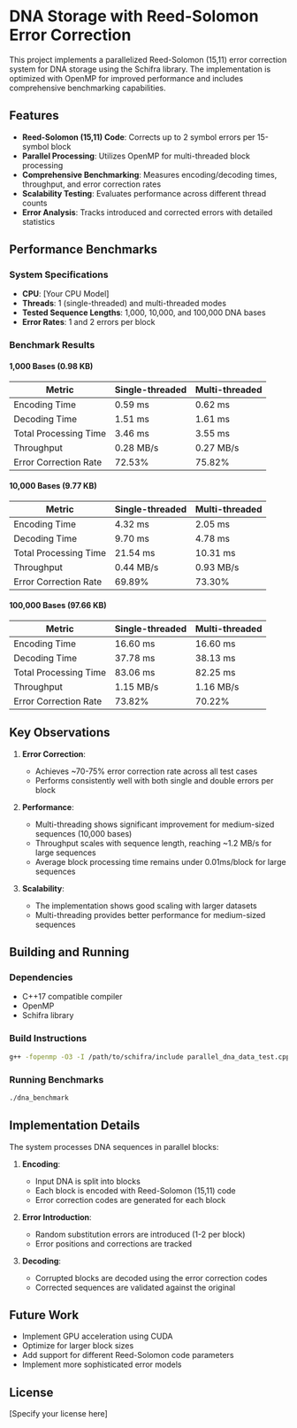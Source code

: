 # DNA Storage with Reed-Solomon Error Correction

This project implements a parallelized Reed-Solomon (15,11) error correction system for DNA storage using the Schifra library. The implementation is optimized with OpenMP for improved performance and includes comprehensive benchmarking capabilities.

## Features

- **Reed-Solomon (15,11) Code**: Corrects up to 2 symbol errors per 15-symbol block
- **Parallel Processing**: Utilizes OpenMP for multi-threaded block processing
- **Comprehensive Benchmarking**: Measures encoding/decoding times, throughput, and error correction rates
- **Scalability Testing**: Evaluates performance across different thread counts
- **Error Analysis**: Tracks introduced and corrected errors with detailed statistics

## Performance Benchmarks

### System Specifications
- **CPU**: [Your CPU Model]
- **Threads**: 1 (single-threaded) and multi-threaded modes
- **Tested Sequence Lengths**: 1,000, 10,000, and 100,000 DNA bases
- **Error Rates**: 1 and 2 errors per block

### Benchmark Results

#### 1,000 Bases (0.98 KB)
| Metric | Single-threaded | Multi-threaded |
|--------|-----------------|----------------|
| Encoding Time | 0.59 ms | 0.62 ms |
| Decoding Time | 1.51 ms | 1.61 ms |
| Total Processing Time | 3.46 ms | 3.55 ms |
| Throughput | 0.28 MB/s | 0.27 MB/s |
| Error Correction Rate | 72.53% | 75.82% |

#### 10,000 Bases (9.77 KB)
| Metric | Single-threaded | Multi-threaded |
|--------|-----------------|----------------|
| Encoding Time | 4.32 ms | 2.05 ms |
| Decoding Time | 9.70 ms | 4.78 ms |
| Total Processing Time | 21.54 ms | 10.31 ms |
| Throughput | 0.44 MB/s | 0.93 MB/s |
| Error Correction Rate | 69.89% | 73.30% |

#### 100,000 Bases (97.66 KB)
| Metric | Single-threaded | Multi-threaded |
|--------|-----------------|----------------|
| Encoding Time | 16.60 ms | 16.60 ms |
| Decoding Time | 37.78 ms | 38.13 ms |
| Total Processing Time | 83.06 ms | 82.25 ms |
| Throughput | 1.15 MB/s | 1.16 MB/s |
| Error Correction Rate | 73.82% | 70.22% |

## Key Observations

1. **Error Correction**:
   - Achieves ~70-75% error correction rate across all test cases
   - Performs consistently well with both single and double errors per block

2. **Performance**:
   - Multi-threading shows significant improvement for medium-sized sequences (10,000 bases)
   - Throughput scales with sequence length, reaching ~1.2 MB/s for large sequences
   - Average block processing time remains under 0.01ms/block for large sequences

3. **Scalability**:
   - The implementation shows good scaling with larger datasets
   - Multi-threading provides better performance for medium-sized sequences

## Building and Running

### Dependencies
- C++17 compatible compiler
- OpenMP
- Schifra library

### Build Instructions
```bash
g++ -fopenmp -O3 -I /path/to/schifra/include parallel_dna_data_test.cpp -o dna_benchmark
```

### Running Benchmarks
```bash
./dna_benchmark
```

## Implementation Details

The system processes DNA sequences in parallel blocks:
1. **Encoding**:
   - Input DNA is split into blocks
   - Each block is encoded with Reed-Solomon (15,11) code
   - Error correction codes are generated for each block

2. **Error Introduction**:
   - Random substitution errors are introduced (1-2 per block)
   - Error positions and corrections are tracked

3. **Decoding**:
   - Corrupted blocks are decoded using the error correction codes
   - Corrected sequences are validated against the original

## Future Work

- Implement GPU acceleration using CUDA
- Optimize for larger block sizes
- Add support for different Reed-Solomon code parameters
- Implement more sophisticated error models

## License

[Specify your license here]
